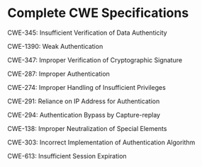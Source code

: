 

# Complete CWE Specifications

CWE-345: Insufficient Verification of Data Authenticity

CWE-1390: Weak Authentication

CWE-347: Improper Verification of Cryptographic Signature

CWE-287: Improper Authentication

CWE-274: Improper Handling of Insufficient Privileges

CWE-291: Reliance on IP Address for Authentication

CWE-294: Authentication Bypass by Capture-replay

CWE-138: Improper Neutralization of Special Elements

CWE-303: Incorrect Implementation of Authentication Algorithm

CWE-613: Insufficient Session Expiration